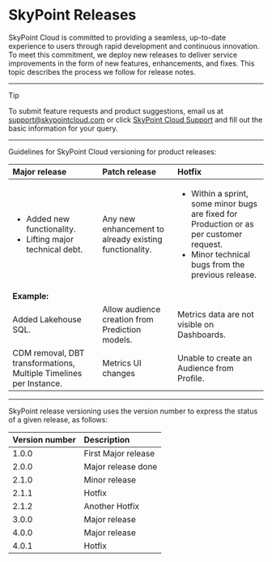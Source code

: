 # SkyPoint ReleasesSkyPoint Cloud is committed to providing a seamless, up-to-date experience to users through rapid development and continuous innovation. To meet this commitment, we deploy new releases to deliver service improvements in the form of new features, enhancements, and fixes. This topic describes the process we follow for release notes.---> [!TIP]  > To submit feature requests and product suggestions, email us at support@skypointcloud.com or click [SkyPoint Cloud Support](https://skypointcloud.com/customer-support/) and fill out the basic information for your query.---Guidelines for SkyPoint Cloud versioning for product releases:|Major release|Patch release|Hotfix|| :- | :- | :- ||<ul><li>Added new functionality.</li><li>Lifting major technical debt.</li></ul>|Any new enhancement to already existing functionality. |<ul><li>Within a sprint, some minor bugs are fixed for Production or as per customer request.</li><li>Minor technical bugs from the previous release.</li></ul>||**Example:**||Added Lakehouse SQL.|Allow audience creation from Prediction models.|Metrics data are not visible on Dashboards.||CDM removal, DBT transformations, Multiple Timelines per Instance.|Metrics UI changes|Unable to create an Audience from Profile.|  ---SkyPoint release versioning uses the version number to express the status of a given release, as follows:|Version number|Description|| :- | :- |  |1.0.0|First Major release||2.0.0|Major release done||2.1.0|Minor release||2.1.1|Hotfix||2.1.2|Another Hotfix||3.0.0|Major release||4.0.0|Major release||4.0.1|Hotfix|